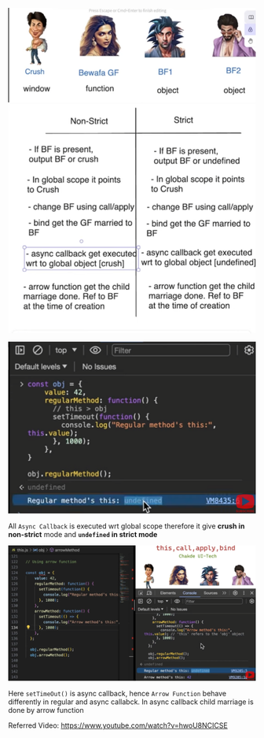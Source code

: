 ![img_2.png](img_2.png)
![img_1.png](img_1.png)

![img_4.png](img_4.png)

All `Async Callback` is executed wrt global scope therefore
it give **crush in non-strict** mode and **`undefined` in strict mode**

![img_3.png](img_3.png)

Here `setTimeOut()` is async callback, hence `Arrow Function`
behave differently in regular and async callabck.
In async callback child marriage is done by arrow function

Referred Video: https://www.youtube.com/watch?v=hwoU8NCICSE
